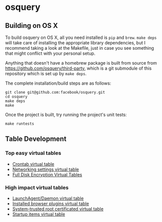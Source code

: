 osquery
=======

## Building on OS X

To build osquery on OS X, all you need installed is `pip` and `brew`.
`make deps` will take care of installing the appropriate library
dependencies, but I recommend taking a look at the Makefile, just in case
you see something that might conflict with your personal setup.

Anything that doesn't have a homebrew package is built from source from
https://github.com/osquery/third-party, which is a git submodule of this
repository which is set up by `make deps`.

The complete installation/build steps are as follows:

```
git clone git@github.com:facebook/osquery.git
cd osquery
make deps
make
```

Once the project is built, try running the project's unit tests:

```
make runtests
```

## Table Development

### Top easy virtual tables

- [Crontab virtual table](https://github.com/facebook/osquery/issues/19)
- [Networking settings virtual table](https://github.com/facebook/osquery/issues/10)
- [Full Disk Encryption Virtual Tables](https://github.com/facebook/osquery/issues/15)

### High impact virtual tables
- [LaunchAgent/Daemon virtual table](https://github.com/facebook/osquery/issues/3)
- [Installed browser plugins virtual table](https://github.com/facebook/osquery/issues/24)
- [System-trusted root certificated virtual table](https://github.com/facebook/osquery/issues/8)
- [Startup items virtual table](https://github.com/facebook/osquery/issues/6)

